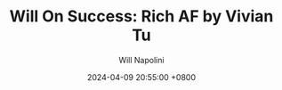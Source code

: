 ---
title: "Will On Success: Rich AF by Vivian Tu"
author: Will Napolini
date: 2024-04-09 20:55:00 +0800
categories: [Mindset, Book-summaries]
tags:
  [
    rich-af,
    vivian-tu,
    money-mindset,
    personal-finance,
    financial-success,
    wealth-building,
    investing,
    entrepreneurship,
    self-made,
    financial-independence,
    business-strategy,
    wealth-management,
    success-habits,
    money-management,
    financial-planning,
    wealth-creation,
    personal-development,
    financial-goals,
    money-motivation,
    rich-culture
  ]
image: https://pbs.twimg.com/media/GO15bPaWcAAlRPf?format=jpg&name=large
alt: "Will On Success: Rich AF by Vivian Tu"
fallback:
  -
  # Replace with the URL of your backup image
  -
  # Replace with the URL of your backup image
---